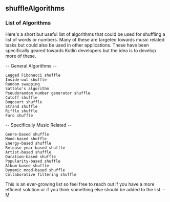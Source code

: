 ## shuffleAlgorithms

### List of Algorithms

Here's a short but useful list of algorithms that could be used 
for shuffling a list of words or numbers. Many of these are 
targeted towards music related tasks but could also be used in other 
applications. These have been specifically geared towards Kotlin 
developers but the idea is to develop more of these.


-- General Algorithms --

    Lagged Fibonacci shuffle
    Inside-out shuffle
    Random swapping
    Sattolo's algorithm
    Pseudorandom number generator shuffle 
    Cutoff shuffle
    Bogosort shuffle
    Strand shuffle
    Riffle shuffle
    Faro shuffle

-- Specifically Music Related -- 

    Genre-based shuffle
    Mood-based shuffle
    Energy-based shuffle
    Release year-based shuffle
    Artist-based shuffle
    Duration-based shuffle
    Popularity-based shuffle
    Album-based shuffle
    Dynamic mood-based shuffle
    Collaborative filtering shuffle

This is an ever-growing list so feel free to reach out if you have 
a more efficent solution or if you think something else should be 
added to the list. - M